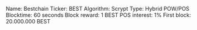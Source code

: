 Name: Bestchain
Ticker: BEST
Algorithm: Scrypt
Type: Hybrid POW/POS
Blocktime: 60 seconds
Block reward: 1 BEST
POS interest: 1%
First block: 20.000.000 BEST
